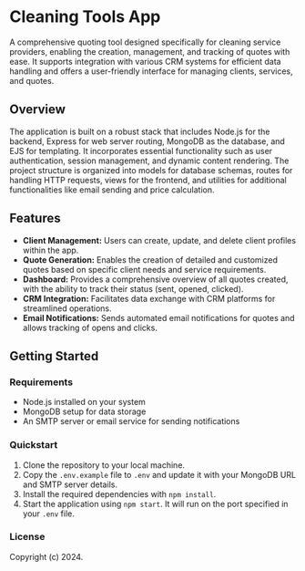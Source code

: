 # Cleaning Tools App

A comprehensive quoting tool designed specifically for cleaning service providers, enabling the creation, management, and tracking of quotes with ease. It supports integration with various CRM systems for efficient data handling and offers a user-friendly interface for managing clients, services, and quotes.

## Overview

The application is built on a robust stack that includes Node.js for the backend, Express for web server routing, MongoDB as the database, and EJS for templating. It incorporates essential functionality such as user authentication, session management, and dynamic content rendering. The project structure is organized into models for database schemas, routes for handling HTTP requests, views for the frontend, and utilities for additional functionalities like email sending and price calculation.

## Features

- **Client Management:** Users can create, update, and delete client profiles within the app.
- **Quote Generation:** Enables the creation of detailed and customized quotes based on specific client needs and service requirements.
- **Dashboard:** Provides a comprehensive overview of all quotes created, with the ability to track their status (sent, opened, clicked).
- **CRM Integration:** Facilitates data exchange with CRM platforms for streamlined operations.
- **Email Notifications:** Sends automated email notifications for quotes and allows tracking of opens and clicks.

## Getting Started

### Requirements
- Node.js installed on your system
- MongoDB setup for data storage
- An SMTP server or email service for sending notifications

### Quickstart
1. Clone the repository to your local machine.
2. Copy the `.env.example` file to `.env` and update it with your MongoDB URL and SMTP server details.
3. Install the required dependencies with `npm install`.
4. Start the application using `npm start`. It will run on the port specified in your `.env` file.

### License

Copyright (c) 2024.
